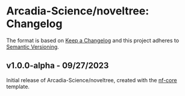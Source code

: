 # Arcadia-Science/noveltree: Changelog

The format is based on [Keep a Changelog](https://keepachangelog.com/en/1.0.0/)
and this project adheres to [Semantic Versioning](https://semver.org/spec/v2.0.0.html).

## v1.0.0-alpha - 09/27/2023

Initial release of Arcadia-Science/noveltree, created with the [nf-core](https://nf-co.re/) template.
